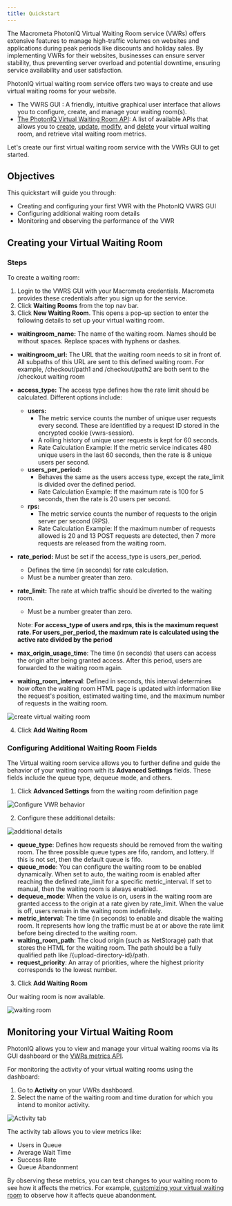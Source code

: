 ```yaml
---
title: Quickstart
---
```



The Macrometa PhotonIQ Virtual Waiting Room service (VWRs) offers extensive features to manage high-traffic volumes on websites and applications during peak periods like discounts and holiday sales. By implementing VWRs for their websites, businesses can ensure server stability, thus preventing server overload and potential downtime, ensuring service availability and user satisfaction. 

PhotonIQ virtual waiting room service offers two ways to create and use virtual waiting rooms for your website.

- The VWRS GUI : A friendly, intuitive graphical user interface that allows you to configure, create, and manage your waiting room(s).
- [The PhotonIQ Virtual Waiting Room API](https://www.macrometa.com/docs/apiVwrs#/): A list of available APIs that allows you to [create](https://www.macrometa.com/docs/apiVwrs#/operations/createWaitingRoom), [update](https://www.macrometa.com/docs/apiVwrs#/operations/updateWaitingRoom), [modify](https://www.macrometa.com/docs/apiVwrs#/operations/patchWaitingRoom), and [delete](https://www.macrometa.com/docs/apiVwrs#/operations/deleteWaitingRoom) your virtual waiting room, and retrieve vital waiting room metrics.

Let's create our first virtual waiting room service with the VWRs GUI to get started.

## Objectives

This quickstart will guide you through:

- Creating and configuring your first VWR with the PhotonIQ VWRS GUI
- Configuring additional waiting room details
- Monitoring and observing the performance of the VWR

## Creating your Virtual Waiting Room

### Steps

To create a waiting room:

1. Login to the VWRS GUI with your Macrometa credentials. Macrometa provides these credentials after you sign up for the service. 
1. Click **Waiting Rooms** from the top nav bar.
1. Click **New Waiting Room**. This opens a pop-up section to enter the following details to set up your virtual waiting room.

- **waitingroom_name:** The name of the waiting room. Names should be without spaces. Replace spaces with hyphens or dashes.
- **waitingroom_url:** The URL that the waiting room needs to sit in front of. All subpaths of this URL are sent to this defined waiting room. For example, /checkout/path1 and /checkout/path2 are both sent to the /checkout waiting room
- **access_type:** The access type defines how the rate limit should be calculated. Different options include:
    - **users:** 
        - The metric service counts the number of unique user requests every second. These are identified by a request ID stored in the encrypted cookie (vwrs-session).
        - A rolling history of unique user requests is kept for 60 seconds.
        - Rate Calculation Example: If the metric service indicates 480 unique users in the last 60 seconds, then the rate is 8 unique users per second.
    - **users_per_period:**
        - Behaves the same as the users access type, except the rate_limit is divided over the defined period.
        - Rate Calculation Example: If the maximum rate is 100 for 5 seconds, then the rate is 20 users per second.
    - **rps:**
        - The metric service counts the number of requests to the origin server per second (RPS).
        - Rate Calculation Example: If the maximum number of requests allowed is 20 and 13 POST requests are detected, then 7 more requests are released from the waiting room.
- **rate_period:** Must be set if the access_type is users_per_period.
    - Defines the time (in seconds) for rate calculation.
    - Must be a number greater than zero.
- **rate_limit:** The rate at which traffic should be diverted to the waiting room.
    - Must be a number greater than zero.
    
    Note: **For access_type of users and rps, this is the maximum request rate. For users_per_period, the maximum rate is calculated using the active rate divided by the period**

- **max_origin_usage_time**: The time (in seconds) that users can access the origin after being granted access. After this period, users are forwarded to the waiting room again.
- **waiting_room_interval**: Defined in seconds, this interval determines how often the waiting room HTML page is updated with information like the request's position, estimated waiting time, and the maximum number of requests in the waiting room.


![create virtual waiting room](/img/photoniq/vwr/create-vwr.png)

4. Click **Add Waiting Room**

### Configuring Additional Waiting Room Fields

The Virtual waiting room service allows you to further define and guide the behavior of your waiting room with its **Advanced Settings** fields. These fields include the queue type, dequeue mode, and others.

1. Click **Advanced Settings** from the waiting room definition page

![Configure VWR behavior](/img/photoniq/vwr/configure-additional-details.png)

2. Configure these additional details:

![additional details](/img/photoniq/vwr/addvanced-settings.png)

- **queue_type**: Defines how requests should be removed from the waiting room. The three possible queue types are fifo, random, and lottery. If this is not set, then the default queue is fifo.
- **queue_mode**: You can configure the waiting room to be enabled dynamically. When set to auto, the waiting room is enabled after reaching the defined rate_limit for a specific metric_interval. If set to manual, then the waiting room is always enabled.
- **dequeue_mode**: When the value is on, users in the waiting room are granted access to the origin at a rate given by rate_limit. When the value is off, users remain in the waiting room indefinitely.
- **metric_interval**: The time (in seconds) to enable and disable the waiting room. It represents how long the traffic must be at or above the rate limit before being directed to the waiting room.
- **waiting_room_path**: The cloud origin (such as NetStorage) path that stores the HTML for the waiting room. The path should be a fully qualified path like /{upload-directory-id}/path.
- **request_priority**: An array of priorities, where the highest priority corresponds to the lowest number.

3. Click **Add Waiting Room**

Our waiting room is now available. 

![waiting room](/img/photoniq/vwr/kinky-vwr.png)

## Monitoring your Virtual Waiting Room

PhotonIQ allows you to view and manage your virtual waiting rooms via its GUI dashboard or the [VWRs metrics API](https://www.macrometa.com/docs/apiVwrs#/operations/getMetrics). 

For monitoring the activity of your virtual waiting rooms using the dashboard:

1. Go to **Activity** on your VWRs dashboard.
1. Select the name of the waiting room and time duration for which you intend to monitor activity. 

![Activity tab](/img/photoniq/vwr/activity-tab.png)

The activity tab allows you to view metrics like:

- Users in Queue
- Average Wait Time
- Success Rate
- Queue Abandonment 
 
By observing these metrics, you can test changes to your waiting room to see how it affects the metrics. For example, [customizing your virtual waiting room](./customize-waitroom.md) to observe how it affects queue abandonment. 
